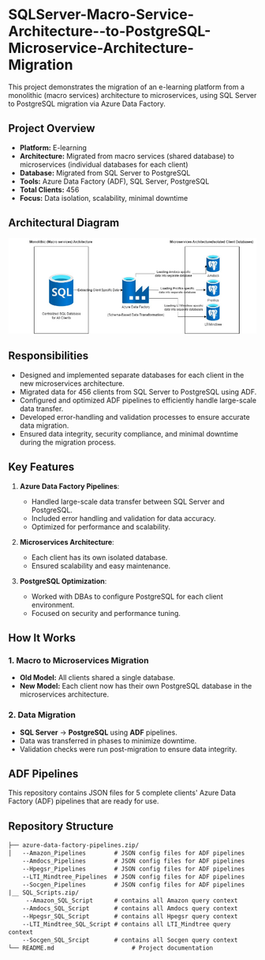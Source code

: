 # SQLServer-Macro-Service-Architecture--to-PostgreSQL-Microservice-Architecture-Migration
This project demonstrates the migration of an e-learning platform from a monolithic (macro services) architecture to microservices, using SQL Server to PostgreSQL migration via Azure Data Factory.

## Project Overview

- **Platform:** E-learning 
- **Architecture:** Migrated from macro services (shared database) to microservices (individual databases for each client)
- **Database:** Migrated from SQL Server to PostgreSQL
- **Tools:** Azure Data Factory (ADF), SQL Server, PostgreSQL
- **Total Clients:** 456
- **Focus:** Data isolation, scalability, minimal downtime

## Architectural Diagram

![Architecture Diagram](https://github.com/aravindrajamani/SQLServer-Macro-Service-Architecture--to-PostgreSQL-Microservice-Architecture-Migration/blob/main/Untitled%20Diagram.jpg)



## Responsibilities

- Designed and implemented separate databases for each client in the new microservices architecture.
- Migrated data for 456 clients from SQL Server to PostgreSQL using ADF.
- Configured and optimized ADF pipelines to efficiently handle large-scale data transfer.
- Developed error-handling and validation processes to ensure accurate data migration.
- Ensured data integrity, security compliance, and minimal downtime during the migration process.

## Key Features

1. **Azure Data Factory Pipelines**:
   - Handled large-scale data transfer between SQL Server and PostgreSQL.
   - Included error handling and validation for data accuracy.
   - Optimized for performance and scalability.

2. **Microservices Architecture**:
   - Each client has its own isolated database.
   - Ensured scalability and easy maintenance.

3. **PostgreSQL Optimization**:
   - Worked with DBAs to configure PostgreSQL for each client environment.
   - Focused on security and performance tuning.

## How It Works

### 1. Macro to Microservices Migration
- **Old Model:** All clients shared a single database.
- **New Model:** Each client now has their own PostgreSQL database in the microservices architecture.

### 2. Data Migration
- **SQL Server** → **PostgreSQL** using **ADF** pipelines.
- Data was transferred in phases to minimize downtime.
- Validation checks were run post-migration to ensure data integrity.

## ADF Pipelines

This repository contains JSON files for 5 complete clients' Azure Data Factory (ADF) pipelines that are ready for use.


## Repository Structure

```plaintext
├── azure-data-factory-pipelines.zip/
│   --Amazon_Pipelines        # JSON config files for ADF pipelines
    --Amdocs_Pipelines        # JSON config files for ADF pipelines
    --Hpegsr_Pipelines        # JSON config files for ADF pipelines
    --LTI_Mindtree_Pipelines  # JSON config files for ADF pipelines
    --Socgen_Pipelines        # JSON config files for ADF pipelines
|__ SQL_Scripts.zip/
     --Amazon_SQL_Script      # contains all Amazon query context       
    --Amdocs_SQL_Script       # contains all Amdocs query context 
    --Hpegsr_SQL_Script       # contains all Hpegsr query context
    --LTI_Mindtree_SQL_Script # contains all LTI_Mindtree query context 
    --Socgen_SQL_Srcipt       # contains all Socgen query context
└── README.md                      # Project documentation

